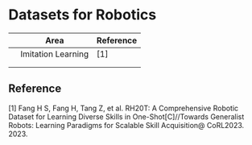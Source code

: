 # Datasets for Robotics



|      | Area               | Reference |
| ---- | ------------------ | --------- |
|      | Imitation Learning | [1]       |
|      |                    |           |
|      |                    |           |



## Reference

[1] Fang H S, Fang H, Tang Z, et al. RH20T: A Comprehensive Robotic Dataset for Learning Diverse Skills in One-Shot[C]//Towards Generalist Robots: Learning Paradigms for Scalable Skill Acquisition@ CoRL2023. 2023.

